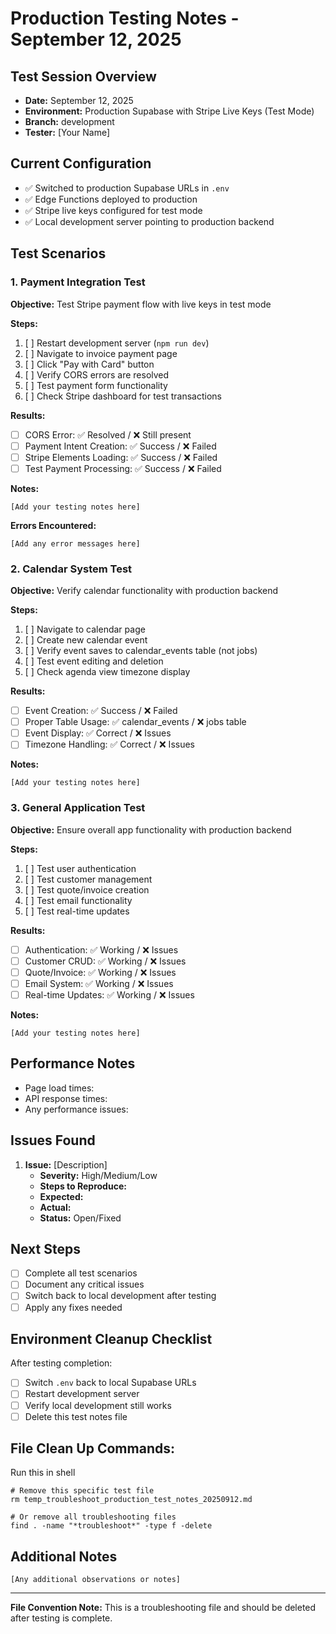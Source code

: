 # Production Testing Notes - September 12, 2025

## Test Session Overview
- **Date:** September 12, 2025
- **Environment:** Production Supabase with Stripe Live Keys (Test Mode)
- **Branch:** development
- **Tester:** [Your Name]

## Current Configuration
- ✅ Switched to production Supabase URLs in `.env`
- ✅ Edge Functions deployed to production
- ✅ Stripe live keys configured for test mode
- ✅ Local development server pointing to production backend

## Test Scenarios

### 1. Payment Integration Test
**Objective:** Test Stripe payment flow with live keys in test mode

**Steps:**
1. [ ] Restart development server (`npm run dev`)
2. [ ] Navigate to invoice payment page
3. [ ] Click "Pay with Card" button
4. [ ] Verify CORS errors are resolved
5. [ ] Test payment form functionality
6. [ ] Check Stripe dashboard for test transactions

**Results:**
- [ ] CORS Error: ✅ Resolved / ❌ Still present
- [ ] Payment Intent Creation: ✅ Success / ❌ Failed
- [ ] Stripe Elements Loading: ✅ Success / ❌ Failed
- [ ] Test Payment Processing: ✅ Success / ❌ Failed

**Notes:**
```
[Add your testing notes here]
```

**Errors Encountered:**
```
[Add any error messages here]
```

### 2. Calendar System Test
**Objective:** Verify calendar functionality with production backend

**Steps:**
1. [ ] Navigate to calendar page
2. [ ] Create new calendar event
3. [ ] Verify event saves to calendar_events table (not jobs)
4. [ ] Test event editing and deletion
5. [ ] Check agenda view timezone display

**Results:**
- [ ] Event Creation: ✅ Success / ❌ Failed
- [ ] Proper Table Usage: ✅ calendar_events / ❌ jobs table
- [ ] Event Display: ✅ Correct / ❌ Issues
- [ ] Timezone Handling: ✅ Correct / ❌ Issues

**Notes:**
```
[Add your testing notes here]
```

### 3. General Application Test
**Objective:** Ensure overall app functionality with production backend

**Steps:**
1. [ ] Test user authentication
2. [ ] Test customer management
3. [ ] Test quote/invoice creation
4. [ ] Test email functionality
5. [ ] Test real-time updates

**Results:**
- [ ] Authentication: ✅ Working / ❌ Issues
- [ ] Customer CRUD: ✅ Working / ❌ Issues
- [ ] Quote/Invoice: ✅ Working / ❌ Issues
- [ ] Email System: ✅ Working / ❌ Issues
- [ ] Real-time Updates: ✅ Working / ❌ Issues

**Notes:**
```
[Add your testing notes here]
```

## Performance Notes
- Page load times: 
- API response times:
- Any performance issues:

## Issues Found
1. **Issue:** [Description]
   - **Severity:** High/Medium/Low
   - **Steps to Reproduce:** 
   - **Expected:** 
   - **Actual:** 
   - **Status:** Open/Fixed

## Next Steps
- [ ] Complete all test scenarios
- [ ] Document any critical issues
- [ ] Switch back to local development after testing
- [ ] Apply any fixes needed

## Environment Cleanup Checklist
After testing completion:
- [ ] Switch `.env` back to local Supabase URLs
- [ ] Restart development server
- [ ] Verify local development still works
- [ ] Delete this test notes file
## File Clean Up Commands: 
Run this in shell 

    # Remove this specific test file
    rm temp_troubleshoot_production_test_notes_20250912.md

    # Or remove all troubleshooting files
    find . -name "*troubleshoot*" -type f -delete

## Additional Notes
```
[Any additional observations or notes]
```


---
**File Convention Note:** This is a troubleshooting file and should be deleted after testing is complete.
